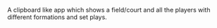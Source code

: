 A clipboard like app which shows a field/court and all the players with different formations and set plays.